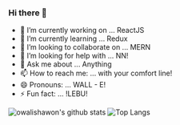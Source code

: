 ### Hi there 👋
<!--
**OwaliShawon/OwaliShawon** is a ✨ _special_ ✨ repository because its `README.md` (this file) appears on your GitHub profile.
-->

- 🔭 I’m currently working on ... ReactJS
- 🌱 I’m currently learning ... Redux
- 👯 I’m looking to collaborate on ... MERN
- 🤔 I’m looking for help with ... NN!
- 💬 Ask me about ... Anything
- 📫 How to reach me: ... with your comfort line!
- 😄 Pronouns: ... WALL - E!
- ⚡ Fun fact: ... !LEBU!

![owalishawon's github stats](https://github-readme-stats.vercel.app/api?username=owalishawon&count_private=true)
![Top Langs](https://github-readme-stats.vercel.app/api/top-langs/?username=owalishawon&layout=compact)
